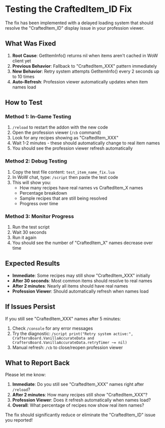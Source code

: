 # Testing the CraftedItem_ID Fix

The fix has been implemented with a delayed loading system that should resolve the "CraftedItem_ID" display issue in your profession viewer.

## What Was Fixed

1. **Root Cause**: GetItemInfo() returns nil when items aren't cached in WoW client yet
2. **Previous Behavior**: Fallback to "CraftedItem_XXX" pattern immediately
3. **New Behavior**: Retry system attempts GetItemInfo() every 2 seconds up to 10 times
4. **Auto-Refresh**: Profession viewer automatically updates when item names load

## How to Test

### Method 1: In-Game Testing
1. `/reload` to restart the addon with the new code
2. Open the profession viewer (`/cb` command)
3. Look for any recipes showing as "CraftedItem_XXX"
4. Wait 1-2 minutes - these should automatically change to real item names
5. You should see the profession viewer refresh automatically

### Method 2: Debug Testing  
1. Copy the test file content: `test_item_name_fix.lua`
2. In WoW chat, type: `/script` then paste the test code
3. This will show you:
   - How many recipes have real names vs CraftedItem_X names
   - Percentage breakdown
   - Sample recipes that are still being resolved
   - Progress over time

### Method 3: Monitor Progress
1. Run the test script
2. Wait 30 seconds 
3. Run it again
4. You should see the number of "CraftedItem_X" names decrease over time

## Expected Results

- **Immediate**: Some recipes may still show "CraftedItem_XXX" initially
- **After 30 seconds**: Most common items should resolve to real names
- **After 2 minutes**: Nearly all items should have real names
- **Profession Viewer**: Should automatically refresh when names load

## If Issues Persist

If you still see "CraftedItem_XXX" names after 5 minutes:

1. Check `/console` for any error messages
2. Try the diagnostic: `/script print("Retry system active:", CraftersBoard.VanillaAccurateData and CraftersBoard.VanillaAccurateData.retryTimer ~= nil)`
3. Manual refresh: `/cb` to close/reopen profession viewer

## What to Report Back

Please let me know:
1. **Immediate**: Do you still see "CraftedItem_XXX" names right after `/reload`?
2. **After 2 minutes**: How many recipes still show "CraftedItem_XXX"?
3. **Profession Viewer**: Does it refresh automatically when names load?
4. **Overall**: What percentage of recipes now show real item names?

The fix should significantly reduce or eliminate the "CraftedItem_ID" issue you reported!
